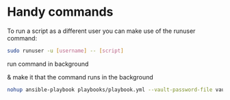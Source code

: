 # Handy commands

To run a script as a different user you can make use of the runuser command:
```bash
sudo runuser -u [username] -- [script]
```
run command in background

& make it that the command runs in the background
```bash
nohup ansible-playbook playbooks/playbook.yml --vault-password-file vaultpass --limit limit  > /tmp/log.log &
```